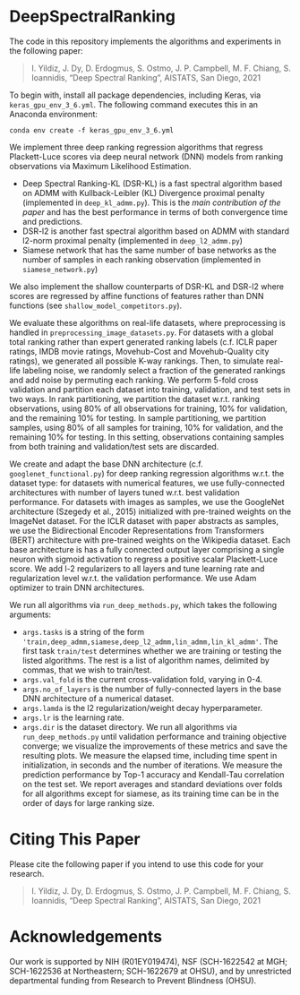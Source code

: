 # DeepSpectralRanking
The code in this repository implements the algorithms and experiments in the following paper:  
> I. Yildiz, J. Dy, D. Erdogmus, S. Ostmo, J. P. Campbell, M. F. Chiang, S. Ioannidis, “Deep Spectral Ranking”, AISTATS, San Diego, 2021

To begin with, install all package dependencies, including Keras, via `keras_gpu_env_3_6.yml`. The following command executes this in an Anaconda environment:
```
conda env create -f keras_gpu_env_3_6.yml
```

We implement three deep ranking regression algorithms that regress Plackett-Luce scores via deep neural network (DNN) models from ranking observations via Maximum Likelihood Estimation. 
- Deep Spectral Ranking-KL (DSR-KL) is a fast spectral algorithm based on ADMM with Kullback-Leibler (KL) Divergence proximal penalty (implemented in `deep_kl_admm.py`). This is the *main contribution of the paper* and has the best performance in terms of both convergence time and predictions. 
- DSR-l2 is another fast spectral algorithm based on ADMM with standard l2-norm proximal penalty (implemented in `deep_l2_admm.py`)
- Siamese network that has the same number of base networks as the number of samples in each ranking observation (implemented in `siamese_network.py`)

We also implement the shallow counterparts of DSR-KL and DSR-l2 where scores are regressed by affine functions of features rather than DNN functions (see `shallow_model_competitors.py`).

We evaluate these algorithms on real-life datasets, where preprocessing is handled in `preprocessing_image_datasets.py`. For datasets with a global total ranking rather than expert generated ranking labels (c.f. ICLR paper ratings, IMDB movie ratings, Movehub-Cost and Movehub-Quality city ratings), we generated all possible K-way rankings. Then, to simulate real-life labeling noise, we randomly select a fraction of the generated rankings and add noise by permuting each ranking. We perform 5-fold cross validation and partition each dataset into training, validation, and test sets in two ways. In rank partitioning, we partition the dataset w.r.t. ranking observations, using 80% of all observations for training, 10% for validation, and the remaining 10% for testing. In sample partitioning, we partition samples, using 80% of all samples for training, 10% for validation, and the remaining 10% for testing. In this setting, observations containing samples from both training and validation/test sets are discarded.

We create and adapt the base DNN architecture (c.f. `googlenet_functional.py`) for deep ranking regression algorithms w.r.t. the dataset type: for datasets with numerical features, we use fully-connected architectures with number of layers tuned w.r.t. best validation performance. For datasets with images as samples, we use the GoogleNet architecture (Szegedy et al., 2015) initialized with pre-trained weights on the ImageNet dataset. For the ICLR dataset with paper abstracts as samples, we use the Bidirectional Encoder Representations from Transformers (BERT) architecture with pre-trained weights on the Wikipedia dataset. Each base architecture is has a fully connected output layer comprising a single neuron with sigmoid activation to regress a positive scalar Plackett-Luce score. We add l-2 regularizers to all layers and tune learning rate and regularization level w.r.t. the validation performance. We use Adam optimizer to train DNN architectures. 

We run all algorithms via `run_deep_methods.py`, which takes the following arguments:
- `args.tasks` is a string of the form `'train,deep_admm,siamese,deep_l2_admm,lin_admm,lin_kl_admm'`. The first task `train/test` determines whether we are training or testing the listed algorithms. The rest is a list of algorithm names, delimited by commas, that we wish to train/test.
- `args.val_fold` is the current cross-validation fold, varying in 0-4.
- `args.no_of_layers` is the number of fully-connected layers in the base DNN architecture of a numerical dataset.
- `args.lamda` is the l2 regularization/weight decay hyperparameter.
- `args.lr` is the learning rate.
- `args.dir` is the dataset directory.
We run all algorithms via `run_deep_methods.py` until validation performance and training objective converge; we visualize the improvements of these metrics and save the resulting plots. We measure the elapsed time, including time spent in initialization, in seconds and the number of iterations. We measure the prediction performance by Top-1 accuracy and Kendall-Tau correlation on the test set. We report averages and standard deviations over folds for all algorithms except for siamese, as its training time can be in the order of days for large ranking size.

# Citing This Paper
Please cite the following paper if you intend to use this code for your research.
> I. Yildiz, J. Dy, D. Erdogmus, S. Ostmo, J. P. Campbell, M. F. Chiang, S. Ioannidis, “Deep Spectral Ranking”, AISTATS, San Diego, 2021

# Acknowledgements
Our work is supported by NIH (R01EY019474), NSF (SCH-1622542 at MGH; SCH-1622536 at Northeastern; SCH-1622679 at OHSU), and by unrestricted departmental funding from Research to Prevent Blindness (OHSU).
